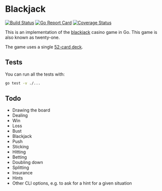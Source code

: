 Blackjack
=========

[![Build Status](https://travis-ci.org/hughgrigg/blackjack.svg?branch=master)](https://travis-ci.org/hughgrigg/blackjack)
[![Go Report Card](https://goreportcard.com/badge/github.com/hughgrigg/blackjack)](https://goreportcard.com/report/github.com/hughgrigg/blackjack)
[![Coverage Status](https://coveralls.io/repos/github/hughgrigg/blackjack/badge.svg?branch=master)](https://coveralls.io/github/hughgrigg/blackjack?branch=master)

This is an implementation of the
[blackjack](https://en.wikipedia.org/wiki/Blackjack) casino game in Go. This
game is also known as twenty-one.

The game uses a single
[52-card deck](https://en.wikipedia.org/wiki/Standard_52-card_deck).

## Tests

You can run all the tests with:

```bash
go test -v ./...
```

## Todo

 - Drawing the board
 - Dealing
 - Win
 - Loss
 - Bust
 - Blackjack
 - Push
 - Sticking
 - Hitting
 - Betting
 - Doubling down
 - Splitting
 - Insurance
 - Hints
 - Other CLI options, e.g. to ask for a hint for a given situation
